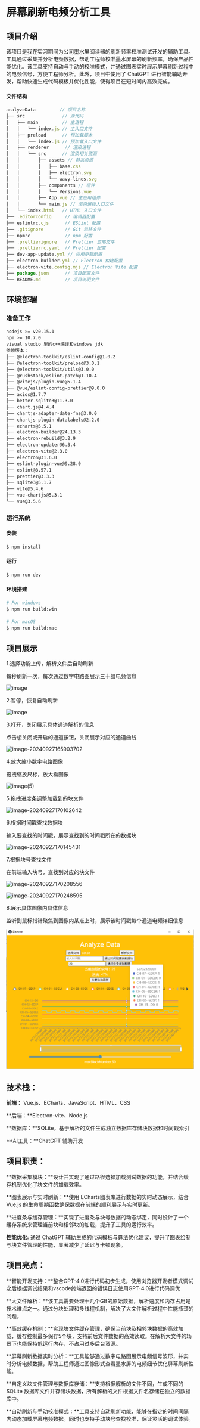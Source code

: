 # 屏幕刷新电频分析工具

## 项目介绍

该项目是我在实习期间为公司墨水屏阅读器的刷新频率校准测试开发的辅助工具。工具通过采集并分析电频数据，帮助工程师校准墨水屏幕的刷新频率，确保产品性能优化。该工具支持自动与手动的校准模式，并通过图表实时展示屏幕刷新过程中的电频信号，方便工程师分析。此外，项目中使用了 ChatGPT 进行智能辅助开发，帮助快速生成代码模板并优化性能，使得项目在短时间内高效完成。

#### 文件结构

```javascript
analyzeData         // 项目名称
├── src              // 源代码
│   ├── main         // 主进程
│   │   └── index.js // 主入口文件
│   ├── preload      // 预加载脚本
│   │   └── index.js // 预加载入口文件
│   ├── renderer      // 渲染进程
│   │   └── src      // 渲染相关资源
│   │       ├── assets // 静态资源
│   │       │   ├── base.css
│   │       │   ├── electron.svg
│   │       │   └── wavy-lines.svg
│   │       ├── components // 组件
│   │       │   └── Versions.vue
│   │       ├── App.vue // 主应用组件
│   │       └── main.js // 渲染进程入口文件
│   └── index.html   // HTML 入口文件
├── .editorconfig     // 编辑器配置
├── eslintrc.cjs      // ESLint 配置
├── .gitignore        // Git 忽略文件
├── npmrc             // npm 配置
├── .prettierignore   // Prettier 忽略文件
├── .prettierrc.yaml  // Prettier 配置
├── dev-app-update.yml // 应用更新配置
├── electron-builder.yml // Electron 构建配置
├── electron-vite.config.mjs // Electron Vite 配置
├── package.json      // 项目配置文件
└── README.md         // 项目说明文件

```

## 环境部署

### 准备工作

```bash
nodejs >= v20.15.1
npm >= 10.7.0
visual studio 里的c++编译和windows jdk
依赖版本：
├── @electron-toolkit/eslint-config@1.0.2
├── @electron-toolkit/preload@3.0.1
├── @electron-toolkit/utils@3.0.0
├── @rushstack/eslint-patch@1.10.4
├── @vitejs/plugin-vue@5.1.4
├── @vue/eslint-config-prettier@9.0.0
├── axios@1.7.7
├── better-sqlite3@11.3.0
├── chart.js@4.4.4
├── chartjs-adapter-date-fns@3.0.0
├── chartjs-plugin-datalabels@2.2.0
├── echarts@5.5.1
├── electron-builder@24.13.3
├── electron-rebuild@3.2.9
├── electron-updater@6.3.4
├── electron-vite@2.3.0
├── electron@31.6.0
├── eslint-plugin-vue@9.28.0
├── eslint@8.57.1
├── prettier@3.3.3
├── sqlite3@5.1.7
├── vite@5.4.6
├── vue-chartjs@5.3.1
└── vue@3.5.6
```

### 运行系统

#### 安装

```bash
$ npm install
```

#### 运行

```bash
$ npm run dev
```

#### 环境搭建

```bash
# For windows
$ npm run build:win

# For macOS
$ npm run build:mac
```

## 项目展示

1.选择功能上传，解析文件后自动刷新

每秒刷新一次，每次通过数字电路图展示三十组电频信息

![image](https://i.ibb.co/rMjWj72/image.png "image")

2.暂停，恢复自动刷新

![image](https://i.ibb.co/w0bfFZD/image.png "image")

3.打开，关闭展示具体通道解析的信息

点击想关闭或开启的通道按钮，关闭展示对应的通道曲线

![image-20240927165903702](C:\Users\Administrator\AppData\Roaming\Typora\typora-user-images\image-20240927165903702.png)

4.放大缩小数字电路图像

拖拽缩放尺标，放大看图像

![image(5)](C:\Users\Administrator\Downloads\有道云笔记_files\image(5).png)

5.拖拽进度条调整加载到的块文件

![image-20240927170102642](C:\Users\Administrator\AppData\Roaming\Typora\typora-user-images\image-20240927170102642.png)

6.根据时间戳查找数据块

输入要查找的时间戳，展示查找到的时间戳所在的数据块

![image-20240927170145431](C:\Users\Administrator\AppData\Roaming\Typora\typora-user-images\image-20240927170145431.png)

7.根据块号查找文件

在前端输入块号，查找到对应的块文件

![image-20240927170208556](C:\Users\Administrator\AppData\Roaming\Typora\typora-user-images\image-20240927170208556.png)

![image-20240927170248595](C:\Users\Administrator\AppData\Roaming\Typora\typora-user-images\image-20240927170248595.png)

8.展示具体图像内具体信息

监听到鼠标指针聚焦到图像内某点上时，展示该时间戳每个通道电频详细信息

![image-20240927170313503](picture/image-20240927170313503.png)



## 技术栈：

**前端：** Vue.js、ECharts、JavaScript、HTML、CSS&#x20;

**后端：**Electron-vite、Node.js&#x20;

**数据库：**SQLite，基于解析的文件生成独立数据库存储块数据和时间戳索引&#x20;

**AI工具：**ChatGPT 辅助开发&#x20;

## 项目职责：

**数据采集模块：**设计并实现了通过路径选择加载测试数据的功能，并结合缓存机制优化了块文件的加载效率。&#x20;

**图表展示与实时刷新：**使用 ECharts图表库进行数据的实时动态展示，结合 Vue.js 的生命周期函数确保数据在前端的顺利展示与实时更新。&#x20;

**进度条与缓存管理：**实现了进度条与块号数据的动态绑定，同时设计了一个缓存系统来管理当前块和相邻块的加载，提升了工具的运行效率。&#x20;

**性能优化:** 通过 ChatGPT 辅助生成的代码模板与算法优化建议，提升了图表绘制与块文件管理的性能，显著减少了延迟与卡顿现象。&#x20;

## 项目亮点：

**智能开发支持：**整合GPT-4.0进行代码初步生成，使用浏览器开发者模式调试之后根据调试结果和vscode终端返回的错误日志使用GPT-4.0进行代码调优&#x20;

**大文件解析：**该工具需要处理十几个GB的原始数据，解析速度和内存占用是技术难点之一。通过分块处理和多线程机制，解决了大文件解析过程中性能瓶颈的问题。

**高效缓存机制：**实现块文件缓存管理，确保当前块及相邻块数据的高效加载，缓存控制最多保存5个块，支持前后文件数据的高效读取。在解析大文件的场景下也能保持低运行内存，不占用过多后台资源。&#x20;

**屏幕刷新数据实时分析：**工具能够通过数字电路图展示电频信号波形，并实时分析电频数据，帮助工程师通过图像形式查看墨水屏的电频细节优化屏幕刷新性能。&#x20;

**自定义块文件管理与数据库存储：**支持根据解析的文件不同，生成不同的 SQLite 数据库文件并存储块数据，所有解析的文件根据文件名存储在独立的数据库中。&#x20;

**自动刷新与手动校准模式：**工具支持自动刷新功能，能够在指定的时间间隔内动态加载屏幕电频数据。同时也支持手动块号查找校准，保证灵活的调试体验。
